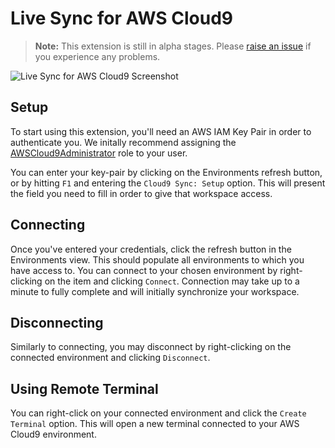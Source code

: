 # Live Sync for AWS Cloud9

>**Note:** This extension is still in alpha stages. Please [raise an issue](https://github.com/iann0036/cloud9-sync/issues) if you experience any problems.

![Live Sync for AWS Cloud9 Screenshot](https://raw.githubusercontent.com/iann0036/cloud9-sync/master/resources/screenshot.png)

## Setup

To start using this extension, you'll need an AWS IAM Key Pair in order to authenticate you. We initally recommend assigning the [AWSCloud9Administrator](https://console.aws.amazon.com/iam/home#/policies/arn:aws:iam::aws:policy/AWSCloud9Administrator$jsonEditor) role to your user.

You can enter your key-pair by clicking on the Environments refresh button, or by hitting `F1` and entering the `Cloud9 Sync: Setup` option. This will present the field you need to fill in order to give that workspace access.


## Connecting

Once you've entered your credentials, click the refresh button in the Environments view. This should populate all environments to which you have access to. You can connect to your chosen environment by right-clicking on the item and clicking `Connect`. Connection may take up to a minute to fully complete and will initially synchronize your workspace.


## Disconnecting

Similarly to connecting, you may disconnect by right-clicking on the connected environment and clicking `Disconnect`.


## Using Remote Terminal

You can right-click on your connected environment and click the `Create Terminal` option. This will open a new terminal connected to your AWS Cloud9 environment.
